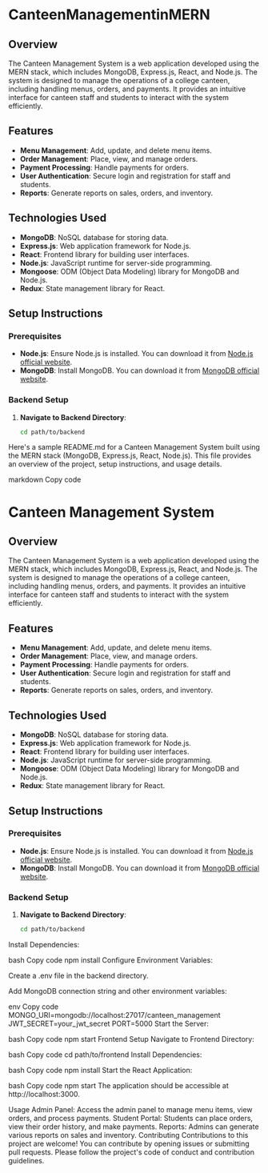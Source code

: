 # CanteenManagementinMERN
## Overview

The Canteen Management System is a web application developed using the MERN stack, which includes MongoDB, Express.js, React, and Node.js. The system is designed to manage the operations of a college canteen, including handling menus, orders, and payments. It provides an intuitive interface for canteen staff and students to interact with the system efficiently.

## Features

- **Menu Management**: Add, update, and delete menu items.
- **Order Management**: Place, view, and manage orders.
- **Payment Processing**: Handle payments for orders.
- **User Authentication**: Secure login and registration for staff and students.
- **Reports**: Generate reports on sales, orders, and inventory.

## Technologies Used

- **MongoDB**: NoSQL database for storing data.
- **Express.js**: Web application framework for Node.js.
- **React**: Frontend library for building user interfaces.
- **Node.js**: JavaScript runtime for server-side programming.
- **Mongoose**: ODM (Object Data Modeling) library for MongoDB and Node.js.
- **Redux**: State management library for React.

## Setup Instructions

### Prerequisites

- **Node.js**: Ensure Node.js is installed. You can download it from [Node.js official website](https://nodejs.org/).
- **MongoDB**: Install MongoDB. You can download it from [MongoDB official website](https://www.mongodb.com/try/download/community).

### Backend Setup

1. **Navigate to Backend Directory**:

   ```bash
   cd path/to/backend
   
Here's a sample README.md for a Canteen Management System built using the MERN stack (MongoDB, Express.js, React, Node.js). This file provides an overview of the project, setup instructions, and usage details.

markdown
Copy code
# Canteen Management System

## Overview

The Canteen Management System is a web application developed using the MERN stack, which includes MongoDB, Express.js, React, and Node.js. The system is designed to manage the operations of a college canteen, including handling menus, orders, and payments. It provides an intuitive interface for canteen staff and students to interact with the system efficiently.

## Features

- **Menu Management**: Add, update, and delete menu items.
- **Order Management**: Place, view, and manage orders.
- **Payment Processing**: Handle payments for orders.
- **User Authentication**: Secure login and registration for staff and students.
- **Reports**: Generate reports on sales, orders, and inventory.

## Technologies Used

- **MongoDB**: NoSQL database for storing data.
- **Express.js**: Web application framework for Node.js.
- **React**: Frontend library for building user interfaces.
- **Node.js**: JavaScript runtime for server-side programming.
- **Mongoose**: ODM (Object Data Modeling) library for MongoDB and Node.js.
- **Redux**: State management library for React.

## Setup Instructions

### Prerequisites

- **Node.js**: Ensure Node.js is installed. You can download it from [Node.js official website](https://nodejs.org/).
- **MongoDB**: Install MongoDB. You can download it from [MongoDB official website](https://www.mongodb.com/try/download/community).

### Backend Setup

1. **Navigate to Backend Directory**:

   ```bash
   cd path/to/backend
Install Dependencies:

bash
Copy code
npm install
Configure Environment Variables:

Create a .env file in the backend directory.

Add MongoDB connection string and other environment variables:

env
Copy code
MONGO_URI=mongodb://localhost:27017/canteen_management
JWT_SECRET=your_jwt_secret
PORT=5000
Start the Server:

bash
Copy code
npm start
Frontend Setup
Navigate to Frontend Directory:

bash
Copy code
cd path/to/frontend
Install Dependencies:

bash
Copy code
npm install
Start the React Application:

bash
Copy code
npm start
The application should be accessible at http://localhost:3000.

Usage
Admin Panel: Access the admin panel to manage menu items, view orders, and process payments.
Student Portal: Students can place orders, view their order history, and make payments.
Reports: Admins can generate various reports on sales and inventory.
Contributing
Contributions to this project are welcome! You can contribute by opening issues or submitting pull requests. Please follow the project's code of conduct and contribution guidelines.
